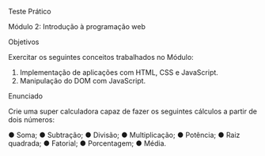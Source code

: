 Teste Prático

Módulo 2: Introdução à programação web


Objetivos

Exercitar os seguintes conceitos trabalhados no Módulo:
1. Implementação de aplicações com HTML, CSS e JavaScript.
2. Manipulação do DOM com JavaScript.


Enunciado

Crie uma super calculadora capaz de fazer os seguintes cálculos a partir de
dois números:

● Soma;
● Subtração;
● Divisão;
● Multiplicação;
● Potência;
● Raiz quadrada;
● Fatorial;
● Porcentagem;
● Média.

